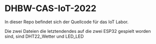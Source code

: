 # DHBW-CAS-IoT-2022

In dieser Repo befindet sich der Quellcode für das IoT Labor. 

Die zwei Dateien die letztendendes auf die zwei ESP32 gespielt worden sind, sind DHT22_Wetter und LED_LED
